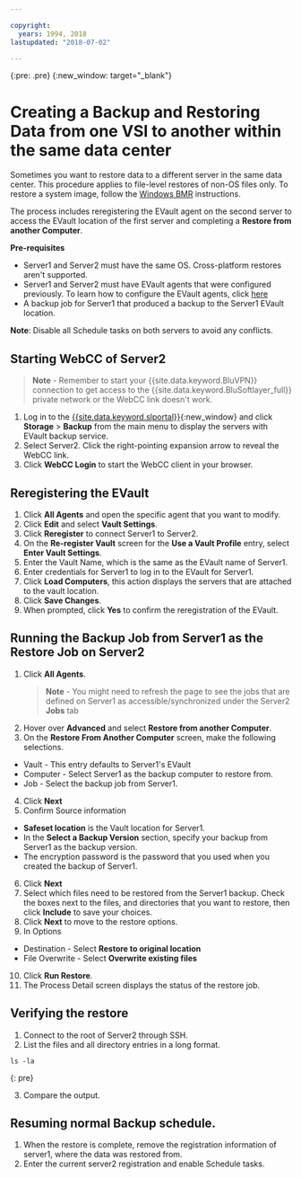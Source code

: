 ```yaml
---

copyright:
  years: 1994, 2018
lastupdated: "2018-07-02"

---
```

{:pre: .pre}
{:new_window: target="_blank"}

# Creating a Backup and Restoring Data from one VSI to another within the same data center

Sometimes you want to restore data to a different server in the same data center. This procedure applies to file-level restores of non-OS files only. To restore a system image, follow the [Windows BMR](restoring-evault-bmr-system-volume-image.html) instructions.

The process includes reregistering the EVault agent on the second server to access the EVault location of the first server and completing a **Restore from another Computer**.

**Pre-requisites**

- Server1 and Server2 must have the same OS. Cross-platform restores aren't supported.
- Server1 and Server2 must have EVault agents that were configured previously. To learn how to configure the EVault agents, click [here](index.html#configuring-evault-agent-in-webcc)
- A backup job for Server1 that produced a backup to the Server1 EVault location.

**Note**: Disable all Schedule tasks on both servers to avoid any conflicts. 

## Starting WebCC of Server2

>**Note** - Remember to start your {{site.data.keyword.BluVPN}} connection to get access to the {{site.data.keyword.BluSoftlayer_full}} private network or the WebCC link doesn't work.

1. Log in to the [{{site.data.keyword.slportal}}](https://control.softlayer.com/){:new_window} and click **Storage** > **Backup** from the main menu to display the servers with EVault backup service. 
2. Select Server2. Click the right-pointing expansion arrow to reveal the WebCC link.
3. Click **WebCC Login** to start the WebCC client in your browser.

## Reregistering the EVault

1. Click **All Agents** and open the specific agent that you want to modify.
2. Click **Edit** and select **Vault Settings**.
3. Click **Reregister** to connect Server1 to Server2.
4. On the **Re-register Vault** screen for the **Use a Vault Profile** entry, select **Enter Vault Settings**.
5. Enter the Vault Name, which is the same as the EVault name of Server1.
6. Enter credentials for Server1 to log in to the EVault for Server1.
7. Click **Load Computers**, this action displays the servers that are attached to the vault location.
8. Click **Save Changes**.
9. When prompted, click **Yes** to confirm the reregistration of the EVault.

## Running the Backup Job from Server1 as the Restore Job on Server2

1. Click **All Agents**.
   >**Note** - You might need to refresh the page to see the jobs that are defined on Server1 as accessible/synchronized under the Server2 **Jobs** tab
2. Hover over **Advanced** and select **Restore from another Computer**.
3. On the **Restore From Another Computer** screen, make the following selections.
  - Vault - This entry defaults to Server1's EVault
  - Computer - Select Server1 as the backup computer to restore from. 
  - Job - Select the backup job from Server1.
4. Click **Next**
5. Confirm Source information
  - **Safeset location** is the Vault location for Server1.
  - In the **Select a Backup Version** section, specify your backup from Server1 as the backup version.
  - The encryption password is the password that you used when you created the backup of Server1.
6. Click **Next**
7. Select which files need to be restored from the Server1 backup. Check the boxes next to the files, and directories that you want to restore, then click **Include** to save your choices.
8. Click **Next** to move to the restore options.
9. In Options
  - Destination - Select **Restore to original location**
  - File Overwrite - Select **Overwrite existing files**
10. Click **Run Restore**.
11. The Process Detail screen displays the status of the restore job.


## Verifying the restore

1. Connect to the root of Server2 through SSH.
2. List the files and all directory entries in a long format.
  ```
  ls -la
  ```
  {: pre}
  
3. Compare the output.
  
## Resuming normal Backup schedule.

1. When the restore is complete, remove the registration information of server1, where the data was restored from. 
2. Enter the current server2 registration and enable Schedule tasks.
